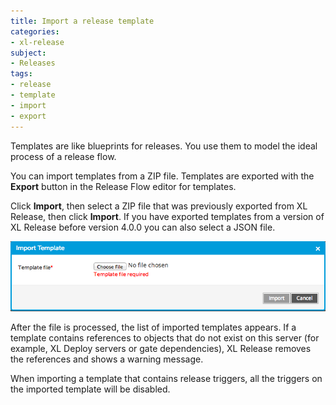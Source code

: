 ```yaml
---
title: Import a release template
categories:
- xl-release
subject:
- Releases
tags:
- release
- template
- import
- export
---
```


Templates are like blueprints for releases. You use them to model the ideal process of a release flow. 

You can import templates from a ZIP file. Templates are exported with the **Export** button in the Release Flow editor for templates.

Click **Import**, then select a ZIP file that was previously exported from XL Release, then click **Import**. If you have exported templates from a version of XL Release before version 4.0.0 you can also select a JSON file.

![Import template](../images/import-dialog-1.png)

After the file is processed, the list of imported templates appears. If a template contains references to objects that do not exist on this server (for example, XL Deploy servers or gate dependencies), XL Release removes the references and shows a warning message.

When importing a template that contains release triggers, all the triggers on the imported template will be disabled.
